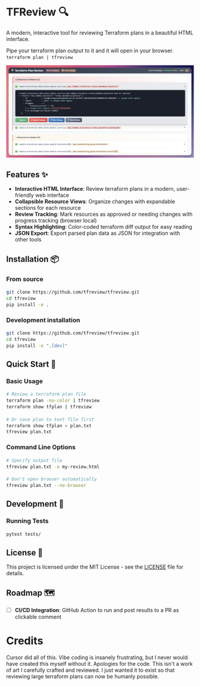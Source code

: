 # TFReview 🔍

A modern, interactive tool for reviewing Terraform plans in a beautiful HTML interface.

Pipe your terraform plan output to it and it will open in your browser.
`terraform plan | tfreview`

![TFReview Screenshot](images/tfreview.png)

## Features ✨

- **Interactive HTML Interface**: Review terraform plans in a modern, user-friendly web interface
- **Collapsible Resource Views**: Organize changes with expandable sections for each resource
- **Review Tracking**: Mark resources as approved or needing changes with progress tracking (browser local)
- **Syntax Highlighting**: Color-coded terraform diff output for easy reading
- **JSON Export**: Export parsed plan data as JSON for integration with other tools

## Installation 📦

### From source

```bash
git clone https://github.com/tfreview/tfreview.git
cd tfreview
pip install -e .
```

### Development installation

```bash
git clone https://github.com/tfreview/tfreview.git
cd tfreview
pip install -e ".[dev]"
```

## Quick Start 🚀

### Basic Usage

```bash
# Review a terraform plan file
terraform plan -no-color | tfreview
terraform show tfplan | tfreview

# Or save plan to text file first
terraform show tfplan > plan.txt
tfreview plan.txt
```

### Command Line Options

```bash
# Specify output file
tfreview plan.txt -o my-review.html

# Don't open browser automatically
tfreview plan.txt --no-browser
```


## Development 🔧

### Running Tests

```bash
pytest tests/
```

## License 📄

This project is licensed under the MIT License - see the [LICENSE](LICENSE) file for details.

## Roadmap 🗺️

- [ ] **CI/CD Integration**: GitHub Action to run and post results to a PR as clickable comment

# Credits
Cursor did all of this. Vibe coding is insanely frustrating, but I never would have created this myself without it. Apologies for the code. This isn't a work of art I carefully crafted and reviewed. I just wanted it to exist so that reviewing large terraform plans can now be humanly possible.
